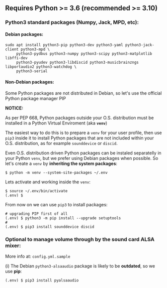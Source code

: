 ## Requires Python >= 3.6 (recommended >= 3.10)

### Python3 standard packages (Numpy, Jack, MPD, etc):

#### Debian packages:

    sudo apt install python3-pip python3-dev python3-yaml python3-jack-client python3-mpd \
         python3-pydbus python3-numpy python3-scipy python3-matplotlib libffi-dev
         python3-pyudev python3-libdiscid python3-musicbrainzngs libportaudio2 python3-watchdog \
         python3-serial


#### Non-Debian packages:

Some Python packages are not distributed in Debian, so let's use the official Python package manager PIP

**NOTICE:**

As per PEP 668, Python packages outside your O.S. distribution must be installed in a Python Virtual Enviroment (aka **`venv`**)

The easiest way to do this is to prepare a `venv` for your user profile, then use `pip3` inside it to install Python packages that are not included within your O.S. distribution, as for example `sounddevice` or `discid`.

Even O.S. distribution driven Python packages can be instaled separatelly in your Python `venv`, but we prefer using Debian packages when possible. So let's create a `venv` by **inheriting the system packages**:

    $ python -m venv --system-site-packages ~/.env

Lets activate and working inside the `venv`:

    $ source ~/.env/bin/activate
    (.env) $

From now on we can use `pip3` to install packages:

    # upgrading PIP first of all
    (.env) $ python3 -m pip install --upgrade setuptools
    #
    (.env) $ pip3 install sounddevice discid

### Optional to manage volume through by the sound card ALSA mixer:

More info at: `config.yml.sample`

(i) The Debian `python3-alsaaudio` package is likely to be **outdated**, so we use **pip**:

    (.env) $ pip3 install pyalsaaudio


